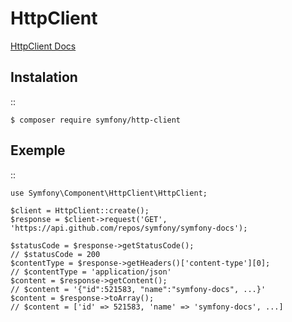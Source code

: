 HttpClient
===================
[HttpClient Docs](https://symfony.com/doc/current/components/http_client.html)


Instalation
--------------------------------
::

    $ composer require symfony/http-client

Exemple
--------------------------------
::

    use Symfony\Component\HttpClient\HttpClient;

    $client = HttpClient::create();
    $response = $client->request('GET', 'https://api.github.com/repos/symfony/symfony-docs');

    $statusCode = $response->getStatusCode();
    // $statusCode = 200
    $contentType = $response->getHeaders()['content-type'][0];
    // $contentType = 'application/json'
    $content = $response->getContent();
    // $content = '{"id":521583, "name":"symfony-docs", ...}'
    $content = $response->toArray();
    // $content = ['id' => 521583, 'name' => 'symfony-docs', ...]
